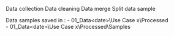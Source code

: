 Data collection
Data cleaning
Data merge
Split data sample

Data samples saved in :
	- 01_Data\<date>\Use Case x\Processed\
	- 01_Data\<date>\Use Case x\Processed\Samples